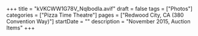 +++
title = "kVKCWW1G78V_NqlbodIa.avif"
draft = false
tags = ["Photos"]
categories = ["Pizza Time Theatre"]
pages = ["Redwood City, CA (380 Convention Way)"]
startDate = ""
description = "November 2015, Auction Items"
+++
